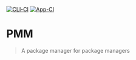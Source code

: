 [![CLI-CI][CLI-Ci-badge]][CLI-Ci-link]
[![App-CI][App-Ci-badge]][App-Ci-link]

[CLI-Ci-badge]: https://github.com/Charlie-Sumorok/ppm/workflows/CLI%20CI/badge.svg
[CLI-Ci-link]: https://github.com/Charlie-Sumorok/ppm/actions?query=workflow%3A%22CLI+CI%22

[App-Ci-badge]: https://github.com/Charlie-Sumorok/ppm/workflows/App%20CI/badge.svg
[App-Ci-link]: https://github.com/Charlie-Sumorok/ppm/actions?query=workflow%3A%22App+CI%22

# PMM
> A package manager for package managers
